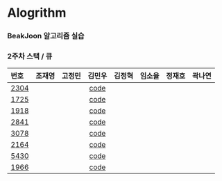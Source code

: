# Alogrithm

### BeakJoon 알고리즘 실습

### 2주차 스택 / 큐

|번호|조재영|고정민|김민우|김정혁|임소율|정재호|곽나연|
|:--|:---:|:---:|:---:|:---:|:---:|:---:|:---:|
|[2304](<https://www.acmicpc.net/problem/2304>)|||[code](<https://github.com/KMinWoo/Algorithm-1/blob/2Week/KMinWoo/2304.cpp>)|||||
|[1725](<https://www.acmicpc.net/problem/1725>)|||[code](<https://github.com/KMinWoo/Algorithm-1/blob/2Week/KMinWoo/1725.cpp>)|||||
|[1918](<https://www.acmicpc.net/problem/1918>)|||[code](<https://github.com/KMinWoo/Algorithm-1/blob/2Week/KMinWoo/1918.cpp>)|||||
|[2841](<https://www.acmicpc.net/problem/2841>)|||[code](<https://github.com/KMinWoo/Algorithm-1/blob/2Week/KMinWoo/2841.cpp>)|||||
|[3078](<https://www.acmicpc.net/problem/3078>)|||[code](<https://github.com/KMinWoo/Algorithm-1/blob/2Week/KMinWoo/3078.cpp>)|||||
|[2164](<https://www.acmicpc.net/problem/2164>)|||[code](<https://github.com/KMinWoo/Algorithm-1/blob/2Week/KMinWoo/2164.cpp>)|||||
|[5430](<https://www.acmicpc.net/problem/5430>)|||[code](<https://github.com/KMinWoo/Algorithm-1/blob/2Week/KMinWoo/5430.cpp>)|||||
|[1966](<https://www.acmicpc.net/problem/1966>)|||[code](<https://github.com/KMinWoo/Algorithm-1/blob/2Week/KMinWoo/1966.cpp>)|||||

